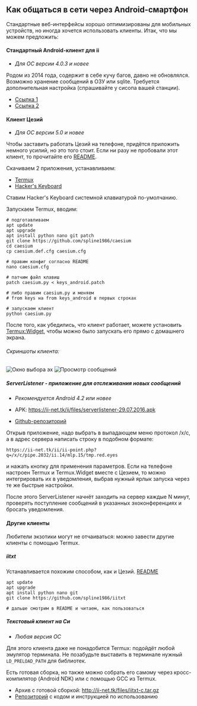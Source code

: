 ## Как общаться в сети через Android-смартфон

Стандартные веб-интерфейсы хорошо оптимизированы для мобильных устройств, но иногда хочется использовать клиенты. Итак, что мы можем предложить:

#### Стандартный Android-клиент для ii
* *Для ОС версии 4.0.3 и новее*

Родом из 2014 года, содержит в себе кучу багов, давно не обновлялся. Возможно хранение сообщений в ОЗУ или sqlite. Требуется дополнительная настройка (спрашивайте у сисопа вашей станции).

* [Ссылка 1](https://yadi.sk/d/iCL2ob75cfykh)
* [Ссылка 2](https://yadi.sk/d/zF477StyZ8NWX)

#### Клиент Цезий
* *Для ОС версии 5.0 и новее*

Чтобы заставить работать Цезий на телефоне, придётся приложить немного усилий, но это того стоит. Если ни разу не пробовали этот клиент, то прочитайте его [README](https://github.com/spline1986/caesium/blob/master/README).

Скачиваем 2 приложения, устанавливаем:

* [Termux](https://f-droid.org/repo/com.termux_29.apk)
* [Hacker's Keyboard](https://f-droid.org/repo/org.pocketworkstation.pckeyboard_1038002.apk)

Ставим Hacker's Keyboard системной клавиатурой по-умолчанию.

Запускаем Termux, вводим:

```
# подготавливаем
apt update
apt upgrade
apt install python nano git patch
git clone https://github.com/spline1986/caesium
cd caesium
cp caesium.def.cfg caesium.cfg

# правим конфиг согласно README
nano caesium.cfg

# патчим файл клавиш
patch caesium.py < keys_android.patch

# либо правим caesium.py и меняем
# from keys на from keys_android в первых строках

# запускаем клиент
python caesium.py
```

После того, как убедились, что клиент работает, можете установить [Termux:Widget](https://f-droid.org/repo/com.termux.widget_3.apk), чтобы можно было запускать его прямо с домашнего экрана.

###### Скриншоты клиента:

![Окно выбора эх](http://ii-net.tk/ii/files/t7GeiEBgGQuidT1l9TZ5.png)
![Просмотр сообщений](http://ii-net.tk/ii/files/799HWLjT0v6E7bwkPbHe.png)

##### ServerListener - приложение для отслеживания новых сообщений
* *Рекомендуется Android 4.2 или новее*

* APK: <https://ii-net.tk/ii/files/serverlistener-29.07.2016.apk>
* [Github-репозиторий](https://github.com/vit1-irk/ServerListener)

Открыв приложение, надо выбрать в выпадающем меню протокол /x/c, а в адрес сервера написать строку в подобном формате:

`https://ii-net.tk/ii/ii-point.php?q=/x/c/pipe.2032/ii.14/mlp.15/tmp.red.eyes`

и нажать кнопку для применения параметров. Если на телефоне настроен Termux и Termux.Widget вместе с Цезием, то можно интегрировать их в уведомления, выбрав нужный ярлык запуска через те же быстрые настройки.

После этого ServerListener начнёт заходить на сервер каждые N минут, проверять поступление сообщений в указанных эхоконференциях и бросать уведомления.

#### Другие клиенты

Любители экзотики могут не отчаиваться: можно завести другие клиенты с помощью Termux.

##### iitxt

Устанавливается похожим способом, как и Цезий. [README](https://github.com/spline1986/iitxt/blob/master/README)

```
apt update
apt upgrade
apt install python nano git
git clone https://github.com/spline1986/iitxt

# дальше смотрим в README и читаем, как пользоваться
```

##### Текстовый клиент на Си
* *Любая версия ОС*

Для этого клиента даже не понадобится Termux: подойдёт любой эмулятор терминала. Не позабудьте выставить в терминале нужный `LD_PRELOAD_PATH` для библиотек.

Есть готовая сборка, но также можно собрать его самому через кросс-компилятор (Android NDK) или с помощью GCC из Termux.

* Архив с готовой сборкой: <http://ii-net.tk/files/iitxt-c.tar.gz>
* [Репозиторий](https://github.com/vit1-irk/iitxt-c) с кодом и инструкцией по использованию
